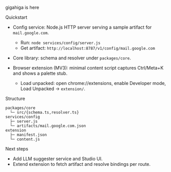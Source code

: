 gigahiga is here

Quickstart

- Config service: Node.js HTTP server serving a sample artifact for `mail.google.com`.
  - Run: `node services/config/server.js`
  - Get artifact: `http://localhost:8787/v1/config/mail.google.com`

- Core library: schema and resolver under `packages/core`.

- Browser extension (MV3): minimal content script captures Ctrl/Meta+K and shows a palette stub.
  - Load unpacked: open chrome://extensions, enable Developer mode, Load Unpacked → `extension/`.

Structure

```
packages/core
  └─ src/{schema.ts,resolver.ts}
services/config
  ├─ server.js
  └─ artifacts/mail.google.com.json
extension
  ├─ manifest.json
  └─ content.js
```

Next steps

- Add LLM suggester service and Studio UI.
- Extend extension to fetch artifact and resolve bindings per route.
